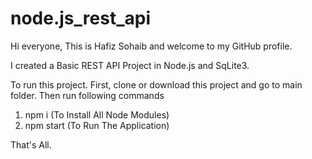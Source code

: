 # node.js_rest_api
Hi everyone, This is Hafiz Sohaib and welcome to my GitHub profile.

I created a Basic REST API Project in Node.js and SqLite3.

To run this project. First, clone or download this project and go to main folder. Then run following commands

1) npm i (To Install All Node Modules)
2) npm start (To Run The Application)

That's All.
